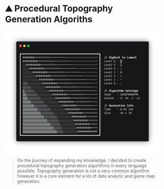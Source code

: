 # ⛰️ Procedural Topography Generation Algoriths

[![Ascii Output](https://github.com/NotReeceHarris/NotReeceHarris/blob/main/cdn/TopoTerminalOutput.png?raw=true)](https://carbon.now.sh/?bg=rgba%28171%2C184%2C195%2C0%29&t=seti&wt=none&l=text&width=780&ds=true&dsyoff=0px&dsblur=27px&wc=true&wa=false&pv=56px&ph=56px&ln=false&fl=1&fm=Cascadia+Code&fs=14px&lh=133%25&si=false&es=2x&wm=false&code=%25E2%2594%258F%25E2%2594%2581%25E2%2594%2581%25E2%2594%2581%25E2%2594%2581%25E2%2594%2581%25E2%2594%2581%25E2%2594%2581%25E2%2594%2581%25E2%2594%2581%25E2%2594%2581%25E2%2594%2581%25E2%2594%2581%25E2%2594%2581%25E2%2594%2581%25E2%2594%2581%25E2%2594%2581%25E2%2594%2581%25E2%2594%2581%25E2%2594%2581%25E2%2594%2581%25E2%2594%2581%25E2%2594%2581%25E2%2594%2581%25E2%2594%2581%25E2%2594%2581%25E2%2594%2581%25E2%2594%2581%25E2%2594%2581%25E2%2594%2581%25E2%2594%2581%25E2%2594%2581%25E2%2594%2581%25E2%2594%2581%25E2%2594%2581%25E2%2594%2581%25E2%2594%2581%25E2%2594%2581%25E2%2594%2581%25E2%2594%2581%25E2%2594%2581%25E2%2594%2581%25E2%2594%2581%25E2%2594%2581%25E2%2594%2581%25E2%2594%2581%25E2%2594%2581%25E2%2594%2581%25E2%2594%2581%25E2%2594%2593%250A%25E2%2594%2583%2520%2523%2523%2523%2523%2523%2523%2523%253D%253D%253D%253D%253D%253D%253D%253D%253D%253D%7E%7E%7E%7E%7E%7E%7E%7E%7E%7E-------------------%2520%25E2%2594%2583%2520%2520%252F%252F%2520Highest%2520to%2520Lowest%250A%25E2%2594%2583%2520%2523%2523%2523%2523%2523%2523%2523%2523%2523%253D%253D%253D%253D%253D%253D%253D%253D%253D%253D%7E%7E%7E%7E%7E%7E%7E%7E%7E%7E-----------------%2520%25E2%2594%2583%2520%2520Level%25206%2520%253A%2520%25E2%2596%2593%250A%25E2%2594%2583%2520%25E2%2596%2591%25E2%2596%2591%2523%2523%2523%2523%2523%2523%2523%2523%2523%253D%253D%253D%253D%253D%253D%253D%253D%253D%253D%7E%7E%7E%7E%7E%7E%7E%7E%7E%7E---------------%2520%25E2%2594%2583%2520%2520Level%25205%2520%253A%2520%25E2%2596%2592%250A%25E2%2594%2583%2520%25E2%2596%2591%25E2%2596%2591%25E2%2596%2591%25E2%2596%2591%2523%2523%2523%2523%2523%2523%2523%2523%2523%253D%253D%253D%253D%253D%253D%253D%253D%253D%253D%7E%7E%7E%7E%7E%7E%7E%7E%7E%7E-------------%2520%25E2%2594%2583%2520%2520Level%25204%2520%253A%2520%25E2%2596%2591%250A%25E2%2594%2583%2520%25E2%2596%2591%25E2%2596%2591%25E2%2596%2591%25E2%2596%2591%25E2%2596%2591%25E2%2596%2591%2523%2523%2523%2523%2523%2523%2523%2523%2523%253D%253D%253D%253D%253D%253D%253D%253D%253D%253D%7E%7E%7E%7E%7E%7E%7E%7E%7E%7E-----------%2520%25E2%2594%2583%2520%2520Level%25203%2520%253A%2520%2523%250A%25E2%2594%2583%2520%25E2%2596%2591%25E2%2596%2591%25E2%2596%2591%25E2%2596%2591%25E2%2596%2591%25E2%2596%2591%25E2%2596%2591%25E2%2596%2591%2523%2523%2523%2523%2523%2523%2523%2523%2523%253D%253D%253D%253D%253D%253D%253D%253D%253D%253D%7E%7E%7E%7E%7E%7E%7E%7E%7E%7E---------%2520%25E2%2594%2583%2520%2520Level%25202%2520%253A%2520%253D%250A%25E2%2594%2583%2520%25E2%2596%2591%25E2%2596%2591%25E2%2596%2591%25E2%2596%2591%25E2%2596%2591%25E2%2596%2591%25E2%2596%2591%25E2%2596%2591%25E2%2596%2591%25E2%2596%2591%2523%2523%2523%2523%2523%2523%2523%2523%2523%253D%253D%253D%253D%253D%253D%253D%253D%253D%253D%7E%7E%7E%7E%7E%7E%7E%7E%7E%7E-------%2520%25E2%2594%2583%2520%2520Level%25201%2520%253A%2520%7E%250A%25E2%2594%2583%2520%25E2%2596%2592%25E2%2596%2592%25E2%2596%2592%25E2%2596%2591%25E2%2596%2591%25E2%2596%2591%25E2%2596%2591%25E2%2596%2591%25E2%2596%2591%25E2%2596%2591%25E2%2596%2591%25E2%2596%2591%2523%2523%2523%2523%2523%2523%2523%2523%2523%253D%253D%253D%253D%253D%253D%253D%253D%253D%253D%7E%7E%7E%7E%7E%7E%7E%7E%7E%7E-----%2520%25E2%2594%2583%2520%2520Level%25200%2520%253A%2520-%250A%25E2%2594%2583%2520%25E2%2596%2592%25E2%2596%2592%25E2%2596%2592%25E2%2596%2592%25E2%2596%2592%25E2%2596%2591%25E2%2596%2591%25E2%2596%2591%25E2%2596%2591%25E2%2596%2591%25E2%2596%2591%25E2%2596%2591%25E2%2596%2591%25E2%2596%2591%2523%2523%2523%2523%2523%2523%2523%2523%2523%253D%253D%253D%253D%253D%253D%253D%253D%253D%253D%7E%7E%7E%7E%7E%7E%7E%7E%7E%7E---%2520%25E2%2594%2583%250A%25E2%2594%2583%2520%25E2%2596%2593%25E2%2596%2592%25E2%2596%2592%25E2%2596%2592%25E2%2596%2592%25E2%2596%2592%25E2%2596%2592%25E2%2596%2591%25E2%2596%2591%25E2%2596%2591%25E2%2596%2591%25E2%2596%2591%25E2%2596%2591%25E2%2596%2591%25E2%2596%2591%25E2%2596%2591%2523%2523%2523%2523%2523%2523%2523%2523%2523%253D%253D%253D%253D%253D%253D%253D%253D%253D%253D%7E%7E%7E%7E%7E%7E%7E%7E%7E%7E-%2520%25E2%2594%2583%2520%2520%252F%252F%2520Algorithm%2520Settings%250A%25E2%2594%2583%2520%25E2%2596%2593%25E2%2596%2593%25E2%2596%2592%25E2%2596%2592%25E2%2596%2592%25E2%2596%2592%25E2%2596%2592%25E2%2596%2592%25E2%2596%2592%25E2%2596%2591%25E2%2596%2591%25E2%2596%2591%25E2%2596%2591%25E2%2596%2591%25E2%2596%2591%25E2%2596%2591%25E2%2596%2591%25E2%2596%2591%2523%2523%2523%2523%2523%2523%2523%2523%2523%253D%253D%253D%253D%253D%253D%253D%253D%253D%253D%7E%7E%7E%7E%7E%7E%7E%7E%7E%2520%25E2%2594%2583%2520%2520Seed%2520%2520%2520%2520%253A%252026207806070%2520%250A%25E2%2594%2583%2520%25E2%2596%2593%25E2%2596%2593%25E2%2596%2593%25E2%2596%2592%25E2%2596%2592%25E2%2596%2592%25E2%2596%2592%25E2%2596%2592%25E2%2596%2592%25E2%2596%2592%25E2%2596%2592%25E2%2596%2591%25E2%2596%2591%25E2%2596%2591%25E2%2596%2591%25E2%2596%2591%25E2%2596%2591%25E2%2596%2591%25E2%2596%2591%25E2%2596%2591%2523%2523%2523%2523%2523%2523%2523%2523%2523%253D%253D%253D%253D%253D%253D%253D%253D%253D%253D%7E%7E%7E%7E%7E%7E%7E%2520%25E2%2594%2583%2520%2520Coords%2520%2520%253A%2520X%253A%252042%2520%252CY%253A%252012%250A%25E2%2594%2583%2520%25E2%2596%2593%25E2%2596%2593%25E2%2596%2593%25E2%2596%2593%25E2%2596%2593%25E2%2596%2592%25E2%2596%2592%25E2%2596%2592%25E2%2596%2592%25E2%2596%2592%25E2%2596%2592%25E2%2596%2592%25E2%2596%2592%25E2%2596%2591%25E2%2596%2591%25E2%2596%2591%25E2%2596%2591%25E2%2596%2591%25E2%2596%2591%25E2%2596%2591%25E2%2596%2591%25E2%2596%2591%2523%2523%2523%2523%2523%2523%2523%2523%2523%253D%253D%253D%253D%253D%253D%253D%253D%253D%253D%7E%7E%7E%7E%7E%2520%25E2%2594%2583%250A%25E2%2594%2583%2520%25E2%2596%2593%25E2%2596%2593%25E2%2596%2593%25E2%2596%2593%25E2%2596%2593%25E2%2596%2593%25E2%2596%2593%25E2%2596%2592%25E2%2596%2592%25E2%2596%2592%25E2%2596%2592%25E2%2596%2592%25E2%2596%2592%25E2%2596%2592%25E2%2596%2592%25E2%2596%2591%25E2%2596%2591%25E2%2596%2591%25E2%2596%2591%25E2%2596%2591%25E2%2596%2591%25E2%2596%2591%25E2%2596%2591%25E2%2596%2591%2523%2523%2523%2523%2523%2523%2523%2523%2523%253D%253D%253D%253D%253D%253D%253D%253D%253D%253D%7E%7E%7E%2520%25E2%2594%2583%2520%2520%252F%252F%2520Generation%2520Info%250A%25E2%2594%2583%2520%25E2%2596%2593%25E2%2596%2593%25E2%2596%2593%25E2%2596%2593%25E2%2596%2593%25E2%2596%2593%25E2%2596%2593%25E2%2596%2593%25E2%2596%2593%25E2%2596%2592%25E2%2596%2592%25E2%2596%2592%25E2%2596%2592%25E2%2596%2592%25E2%2596%2592%25E2%2596%2592%25E2%2596%2592%25E2%2596%2591%25E2%2596%2591%25E2%2596%2591%25E2%2596%2591%25E2%2596%2591%25E2%2596%2591%25E2%2596%2591%25E2%2596%2591%25E2%2596%2591%2523%2523%2523%2523%2523%2523%2523%2523%2523%253D%253D%253D%253D%253D%253D%253D%253D%253D%253D%7E%2520%25E2%2594%2583%2520%2520Time%2520%2520%2520%2520%253A%25200.83%2520%252Fms%250A%25E2%2594%2583%2520%25E2%2596%2593%25E2%2596%2593%25E2%2596%2593%25E2%2596%2593%25E2%2596%2593%25E2%2596%2593%25E2%2596%2593%25E2%2596%2593%25E2%2596%2593%25E2%2596%2593%25E2%2596%2593%25E2%2596%2592%25E2%2596%2592%25E2%2596%2592%25E2%2596%2592%25E2%2596%2592%25E2%2596%2592%25E2%2596%2592%25E2%2596%2592%25E2%2596%2591%25E2%2596%2591%25E2%2596%2591%25E2%2596%2591%25E2%2596%2591%25E2%2596%2591%25E2%2596%2591%25E2%2596%2591%25E2%2596%2591%2523%2523%2523%2523%2523%2523%2523%2523%2523%253D%253D%253D%253D%253D%253D%253D%253D%253D%2520%25E2%2594%2583%2520%2520Size%2520%2520%2520%2520%253A%252046%2520x%252019%250A%25E2%2594%2583%2520%25E2%2596%2593%25E2%2596%2593%25E2%2596%2593%25E2%2596%2593%25E2%2596%2593%25E2%2596%2593%25E2%2596%2593%25E2%2596%2593%25E2%2596%2593%25E2%2596%2593%25E2%2596%2593%25E2%2596%2593%25E2%2596%2593%25E2%2596%2592%25E2%2596%2592%25E2%2596%2592%25E2%2596%2592%25E2%2596%2592%25E2%2596%2592%25E2%2596%2592%25E2%2596%2592%25E2%2596%2591%25E2%2596%2591%25E2%2596%2591%25E2%2596%2591%25E2%2596%2591%25E2%2596%2591%25E2%2596%2591%25E2%2596%2591%25E2%2596%2591%2523%2523%2523%2523%2523%2523%2523%2523%2523%253D%253D%253D%253D%253D%253D%253D%2520%25E2%2594%2583%250A%25E2%2594%2583%2520%25E2%2596%2593%25E2%2596%2593%25E2%2596%2593%25E2%2596%2593%25E2%2596%2593%25E2%2596%2593%25E2%2596%2593%25E2%2596%2593%25E2%2596%2593%25E2%2596%2593%25E2%2596%2593%25E2%2596%2593%25E2%2596%2593%25E2%2596%2593%25E2%2596%2593%25E2%2596%2592%25E2%2596%2592%25E2%2596%2592%25E2%2596%2592%25E2%2596%2592%25E2%2596%2592%25E2%2596%2592%25E2%2596%2591%25E2%2596%2591%25E2%2596%2591%25E2%2596%2591%25E2%2596%2591%25E2%2596%2591%25E2%2596%2591%25E2%2596%2591%25E2%2596%2591%2523%2523%2523%2523%2523%2523%2523%2523%2523%253D%253D%253D%253D%253D%253D%2520%25E2%2594%2583%250A%25E2%2594%2583%2520%25E2%2596%2593%25E2%2596%2593%25E2%2596%2593%25E2%2596%2593%25E2%2596%2593%25E2%2596%2593%25E2%2596%2593%25E2%2596%2593%25E2%2596%2593%25E2%2596%2593%25E2%2596%2593%25E2%2596%2593%25E2%2596%2593%25E2%2596%2593%25E2%2596%2593%25E2%2596%2593%25E2%2596%2593%25E2%2596%2592%25E2%2596%2592%25E2%2596%2592%25E2%2596%2592%25E2%2596%2592%25E2%2596%2592%25E2%2596%2591%25E2%2596%2591%25E2%2596%2591%25E2%2596%2591%25E2%2596%2591%25E2%2596%2591%25E2%2596%2591%25E2%2596%2591%25E2%2596%2591%2523%2523%2523%2523%2523%2523%2523%2523%2523%253D%253D%253D%253D%253D%2520%25E2%2594%2583%250A%25E2%2594%2583%2520%25E2%2596%2593%25E2%2596%2593%25E2%2596%2593%25E2%2596%2593%25E2%2596%2593%25E2%2596%2593%25E2%2596%2593%25E2%2596%2593%25E2%2596%2593%25E2%2596%2593%25E2%2596%2593%25E2%2596%2593%25E2%2596%2593%25E2%2596%2593%25E2%2596%2593%25E2%2596%2593%25E2%2596%2593%25E2%2596%2593%25E2%2596%2593%25E2%2596%2592%25E2%2596%2592%25E2%2596%2592%25E2%2596%2592%25E2%2596%2592%25E2%2596%2591%25E2%2596%2591%25E2%2596%2591%25E2%2596%2591%25E2%2596%2591%25E2%2596%2591%25E2%2596%2591%25E2%2596%2591%25E2%2596%2591%2523%2523%2523%2523%2523%2523%2523%2523%2523%253D%253D%253D%253D%2520%25E2%2594%2583%250A%25E2%2594%2583%2520%25E2%2596%2593%25E2%2596%2593%25E2%2596%2593%25E2%2596%2593%25E2%2596%2593%25E2%2596%2593%25E2%2596%2593%25E2%2596%2593%25E2%2596%2593%25E2%2596%2593%25E2%2596%2593%25E2%2596%2593%25E2%2596%2593%25E2%2596%2593%25E2%2596%2593%25E2%2596%2593%25E2%2596%2593%25E2%2596%2593%25E2%2596%2593%25E2%2596%2593%25E2%2596%2593%25E2%2596%2592%25E2%2596%2592%25E2%2596%2592%25E2%2596%2592%25E2%2596%2591%25E2%2596%2591%25E2%2596%2591%25E2%2596%2591%25E2%2596%2591%25E2%2596%2591%25E2%2596%2591%25E2%2596%2591%25E2%2596%2591%2523%2523%2523%2523%2523%2523%2523%2523%2523%253D%253D%253D%2520%25E2%2594%2583%250A%25E2%2594%2597%25E2%2594%2581%25E2%2594%2581%25E2%2594%2581%25E2%2594%2581%25E2%2594%2581%25E2%2594%2581%25E2%2594%2581%25E2%2594%2581%25E2%2594%2581%25E2%2594%2581%25E2%2594%2581%25E2%2594%2581%25E2%2594%2581%25E2%2594%2581%25E2%2594%2581%25E2%2594%2581%25E2%2594%2581%25E2%2594%2581%25E2%2594%2581%25E2%2594%2581%25E2%2594%2581%25E2%2594%2581%25E2%2594%2581%25E2%2594%2581%25E2%2594%2581%25E2%2594%2581%25E2%2594%2581%25E2%2594%2581%25E2%2594%2581%25E2%2594%2581%25E2%2594%2581%25E2%2594%2581%25E2%2594%2581%25E2%2594%2581%25E2%2594%2581%25E2%2594%2581%25E2%2594%2581%25E2%2594%2581%25E2%2594%2581%25E2%2594%2581%25E2%2594%2581%25E2%2594%2581%25E2%2594%2581%25E2%2594%2581%25E2%2594%2581%25E2%2594%2581%25E2%2594%2581%25E2%2594%2581%25E2%2594%259B)
<!--
```
┏━━━━━━━━━━━━━━━━━━━━━━━━━━━━━━━━━━━━━━━━━━━━━━━━┓
┃ #######==========~~~~~~~~~~------------------- ┃  // Highest to Lowest
┃ #########==========~~~~~~~~~~----------------- ┃  Level 7 : ▓
┃ ░░#########==========~~~~~~~~~~--------------- ┃  Level 6 : ▒
┃ ░░░░#########==========~~~~~~~~~~------------- ┃  Level 5 : ░
┃ ░░░░░░#########==========~~~~~~~~~~----------- ┃  Level 4 : #
┃ ░░░░░░░░#########==========~~~~~~~~~~--------- ┃  Level 3 : =
┃ ░░░░░░░░░░#########==========~~~~~~~~~~------- ┃  Level 2 : ~
┃ ▒▒▒░░░░░░░░░#########==========~~~~~~~~~~----- ┃  Level 1 : -
┃ ▒▒▒▒▒░░░░░░░░░#########==========~~~~~~~~~~--- ┃
┃ ▒▒▒▒▒▒▒░░░░░░░░░#########==========~~~~~~~~~~- ┃  // Algorithm Settings
┃ ▒▒▒▒▒▒▒▒▒░░░░░░░░░#########==========~~~~~~~~~ ┃  Seed    : -38456256574
┃ ▓▓▓▒▒▒▒▒▒▒▒░░░░░░░░░#########==========~~~~~~~ ┃  Coords  : X: 42 ,Y: 12
┃ ▓▓▓▓▓▒▒▒▒▒▒▒▒░░░░░░░░░#########==========~~~~~ ┃
┃ ▓▓▓▓▓▓▓▒▒▒▒▒▒▒▒░░░░░░░░░#########==========~~~ ┃  // Generation Info
┃ ▓▓▓▓▓▓▓▓▓▒▒▒▒▒▒▒▒░░░░░░░░░#########==========~ ┃  Time    : 0.83 /ms
┃ ▓▓▓▓▓▓▓▓▓▓▓▒▒▒▒▒▒▒▒░░░░░░░░░#########========= ┃  Size    : 46 x 19
┃ ▓▓▓▓▓▓▓▓▓▓▓▓▓▒▒▒▒▒▒▒▒░░░░░░░░░#########======= ┃
┃ ▓▓▓▓▓▓▓▓▓▓▓▓▓▓▓▒▒▒▒▒▒▒░░░░░░░░░#########====== ┃
┃ ▓▓▓▓▓▓▓▓▓▓▓▓▓▓▓▓▓▒▒▒▒▒▒░░░░░░░░░#########===== ┃
┃ ▓▓▓▓▓▓▓▓▓▓▓▓▓▓▓▓▓▓▓▒▒▒▒▒░░░░░░░░░#########==== ┃
┃ ▓▓▓▓▓▓▓▓▓▓▓▓▓▓▓▓▓▓▓▓▓▒▒▒▒░░░░░░░░░#########=== ┃
┗━━━━━━━━━━━━━━━━━━━━━━━━━━━━━━━━━━━━━━━━━━━━━━━━┛
```
-->
> On the journey of expanding my knowledge, I decided to create procedural topography generation algorithms in every language possible. Topography generation is not a very common algorithm however it is a core element for a lot of data analytic and game map generation.
